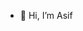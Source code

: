 - 👋 Hi, I’m Asif


<!---
asifanwar3/asifanwar3 is a ✨ special ✨ repository because its `README.md` (this file) appears on your GitHub profile.
You can click the Preview link to take a look at your changes.
--->
